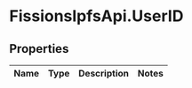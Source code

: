 # FissionsIpfsApi.UserID

## Properties
Name | Type | Description | Notes
------------ | ------------- | ------------- | -------------


